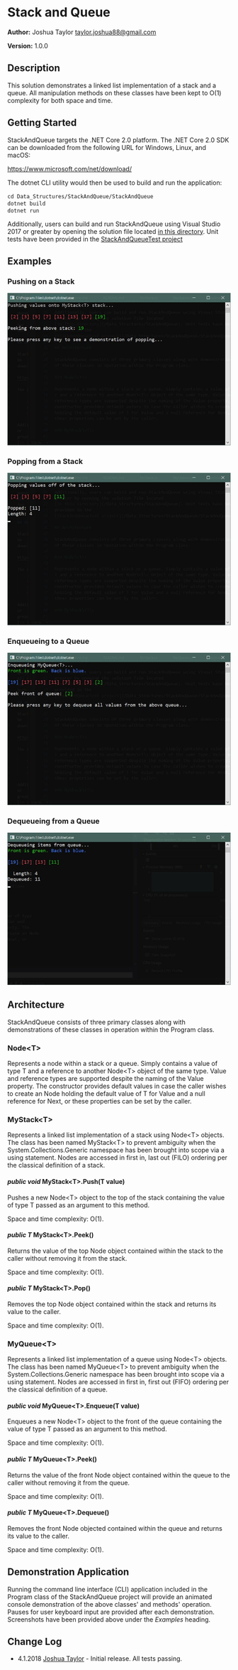 # Stack and Queue

**Author:** Joshua Taylor <taylor.joshua88@gmail.com>

**Version:** 1.0.0

## Description

This solution demonstrates a linked list implementation of a stack and a queue.
All manipulation methods on these classes have been kept to O(1) complexity for
both space and time.

## Getting Started

StackAndQueue targets the .NET Core 2.0 platform. The .NET Core 2.0 SDK can be
downloaded from the following URL for Windows, Linux, and macOS:

https://www.microsoft.com/net/download/

The dotnet CLI utility would then be used to build and run the application:

    cd Data_Structures/StackAndQueue/StackAndQueue
    dotnet build
    dotnet run

Additionally, users can build and run StackAndQueue using Visual Studio 2017 or
greater by opening the solution file located
[in this directory](/Data_Structures/StackAndQueue). Unit tests have been
provided in the
[StackAndQueueTest project](/Data_Structures/StackAndQueue/StackAndQueueTest)

## Examples

### Pushing on a Stack
![Pushing Screenshot](/Data_Structures/StackAndQueue/assets/stackPush.JPG)
### Popping from a Stack
![Popping Screenshot](/Data_Structures/StackAndQueue/assets/popping.JPG)
### Enqueueing to a Queue
![Enqueueing Screenshot](/Data_Structures/StackAndQueue/assets/enqueue.JPG)
### Dequeueing from a Queue
![Dequeueing Screenshot](/Data_Structures/StackAndQueue/assets/dequeue.JPG)

## Architecture

StackAndQueue consists of three primary classes along with demonstrations
of these classes in operation within the Program class.

### Node\<T\>

Represents a node within a stack or a queue. Simply contains a value of type
T and a reference to another Node\<T\> object of the same type. Value and
reference types are supported despite the naming of the Value property. The
constructor provides default values in case the caller wishes to create an Node
holding the default value of T for Value and a null reference for Next, or
these properties can be set by the caller.

### MyStack\<T\>

Represents a linked list implementation of a stack using Node\<T\> objects. The
class has been named MyStack\<T\> to prevent ambiguity when the
System.Collections.Generic namespace has been brought into scope via a using
statement. Nodes are accessed in first in, last out (FILO) ordering per the
classical definition of a stack.

#### _public void_ MyStack\<T\>.Push(T value) ####

Pushes a new Node\<T\> object to the top of the stack containing the value
of type T passed as an argument to this method.

Space and time complexity: O(1).

#### _public T_ MyStack\<T\>.Peek() ####

Returns the value of the top Node object contained within the stack to the
caller without removing it from the stack.

Space and time complexity: O(1).

#### _public T_ MyStack\<T\>.Pop() ####

Removes the top Node object contained within the stack and returns its value
to the caller.

Space and time complexity: O(1).

### MyQueue\<T\>

Represents a linked list implementation of a queue using Node\<T\> objects.
The class has been named MyQueue\<T\> to prevent ambiguity when the
System.Collections.Generic namespace has been brought into scope via a
using statement. Nodes are accessed in first in, first out (FIFO) ordering
per the classical definition of a queue.

#### _public void_ MyQueue\<T\>.Enqueue(T value) ####

Enqueues a new Node\<T\> object to the front of the queue containing the
value of type T passed as an argument to this method.

Space and time complexity: O(1).

#### _public T_ MyQueue\<T\>.Peek() ####

Returns the value of the front Node object contained within the queue to the
caller without removing it from the queue.

Space and time complexity: O(1).

#### _public T_ MyQueue\<T\>.Dequeue() ####

Removes the front Node objected contained within the queue and returns its
value to the caller.

Space and time complexity: O(1).

## Demonstration Application

Running the command line interface (CLI) application included in the Program
class of the StackAndQueue project will provide an animated console
demonstration of the above classes' and methods' operation. Pauses for
user keyboard input are provided after each demonstration. Screenshots have
been provided above under the _Examples_ heading.

## Change Log
- 4.1.2018 [Joshua Taylor](mailto:taylor.joshua88@gmail.com) - Initial release.
All tests passing.